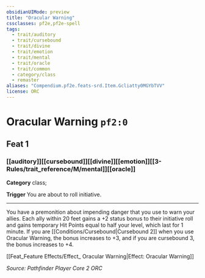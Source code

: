 ```yaml
---
obsidianUIMode: preview
title: "Oracular Warning"
cssclasses: pf2e,pf2e-spell
tags:
  - trait/auditory
  - trait/cursebound
  - trait/divine
  - trait/emotion
  - trait/mental
  - trait/oracle
  - trait/common
  - category/class
  - remaster
aliases: "Compendium.pf2e.feats-srd.Item.Gcliatty0MGYbTVV"
license: ORC
---
```

# Oracular Warning `pf2:0`
## Feat 1
### [[auditory]][[cursebound]][[divine]][[emotion]][[3-Rules/trait_reference/M/mental]][[oracle]]

**Category** class; 




**Trigger** You are about to roll initiative.

* * *

You have a premonition about impending danger that you use to warn your allies. Each ally within 20 feet gains a +2 status bonus to their initiative roll and gains temporary Hit Points equal to half your level, which last for 1 minute. If you are [[Conditions/Cursebound|Cursebound 2]] when you use Oracular Warning, the bonus increases to +3, and if you are cursebound 3, the bonus increases to +4.

[[Feat_Feature Effects/Effect_ Oracular Warning|Effect: Oracular Warning]]

*Source: Pathfinder Player Core 2*
*ORC*